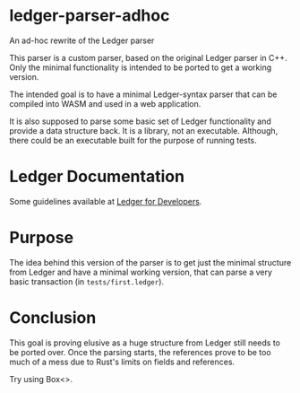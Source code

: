 # ledger-parser-adhoc
An ad-hoc rewrite of the Ledger parser

This parser is a custom parser, based on the original Ledger parser in C++. Only the minimal functionality is intended to be ported to get a working version.

The intended goal is to have a minimal Ledger-syntax parser that can be compiled into WASM and used in a web application.

It is also supposed to parse some basic set of Ledger functionality and provide a data structure back. It is a library, not an executable. Although, there could be an executable built for the purpose of running tests.

# Ledger Documentation

Some guidelines available at [Ledger for Developers](https://ledger-cli.org/doc/ledger3.html#Ledger-for-Developers).

# Purpose

The idea behind this version of the parser is to get just the minimal structure from Ledger and have a minimal working version, that can parse a very basic transaction (in `tests/first.ledger`).

# Conclusion

This goal is proving elusive as a huge structure from Ledger still needs to be ported over. Once the parsing starts, the references prove to be too much of a mess due to Rust's limits on fields and references.

Try using Box<>.

